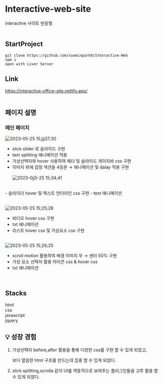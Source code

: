 # Interactive-web-site

interactive 사이트 반응형
<br><br>

## StartProject

```
git clone https://github.com/soominpark9/Interactive-Web
npm i
open with Liver Server
```

## Link

https://interactive-office-site.netlify.app/<br>
<br>
## 페이지 설명
### 메인 페이지 <br>
![2023-05-25 15;jjj37;30](https://github.com/joy-soom/Interactive-Web/assets/110961576/e46fa801-c5f0-4d7d-b3fc-3d7c4b4579ae)
 <br>
 - slick slider 로 슬라이드 구현
 - text splitting 애니메이션 적용
 - 가상선택자와 hover 사용하여 헤더 및 슬라이드 게이지바 css 구현 
 - 이미지 위에 검정 섹션을 4등분 → 애니메이션 및 dalay 적용 구현
 <br> <br>
![2023-0jj5-25 15;34;41](https://github.com/joy-soom/Interactive-Web/assets/110961576/e2f6185a-5bf2-4b65-9684-db74e57e0d48)
 <br>
 - 슬라이더 hover 및 텍스트 언더라인 css 구현
 - text 애니메이션
 <br> <br>
 
![2023-05-25 15;25;28](https://github.com/joy-soom/Interactive-Web/assets/110961576/21a13d8a-4137-4874-b02d-f35642604e1e)
 <br>
 
 - 비디오 hover css 구현
 - txt 애니메이션
 - 리스트 hover css 및 가상요소 css 구현
 <br> <br>
 
 ![2023-05-25 15;26;25](https://github.com/joy-soom/Interactive-Web/assets/110961576/c3b6f6b3-68ed-440b-b7c2-d617066e6c9b)
- scroll motion 활용하여 배경 이미지 우 → 센터 50% 구현
- 가상 요소 선택자 활용 아이콘 css & hover css
- txt 애니메이션

<br>

## Stacks

html<br>
css<br>
javascript<br>
jquery<br>

## 💡 성장 경험

1. 가상선택자 before,after 활용을 통해 다양한 css를 구현 할 수 있게 되었고, 
    
    보다 깔끔한 html 구조를 만드는데 집중 할 수 있게 되었다.
    
2. slick.splitting,scrolla 같이 UI를 역동적으로 보여주는 플러그인들을 고루 활용 할 수 있게 되었다.

